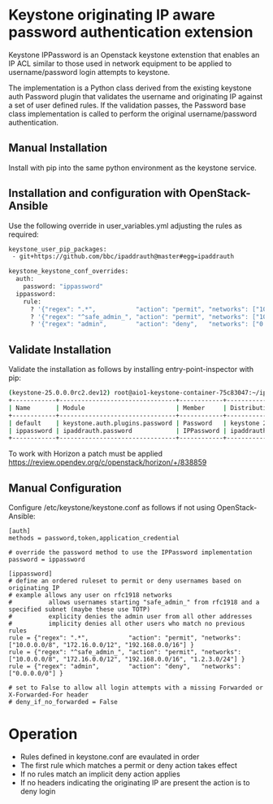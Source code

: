 # Keystone originating IP aware password authentication extension

Keystone IPPassword is an Openstack keystone extenstion that enables
an IP ACL similar to those used in network equipment to be applied
to username/password login attempts to keystone.

The implementation is a Python class derived from the existing keystone
auth Password plugin that validates the username and originating IP against
a set of user defined rules. If the validation passes, the Password base
class implementation is called to perform the original username/password
authentication.

## Manual Installation

Install with pip into the same python environment as the keystone service.

## Installation and configuration with OpenStack-Ansible

Use the following override in user_variables.yml adjusting the rules as required:

```sh
keystone_user_pip_packages:
 - git+https://github.com/bbc/ipaddrauth@master#egg=ipaddrauth

keystone_keystone_conf_overrides:
  auth:
    password: "ippassword"
  ippassword:
    rule:
      ? '{"regex": ".*",           "action": "permit", "networks": ["10.0.0.0/8", "172.16.0.0/12", "192.168.0.0/16"] }'
      ? '{"regex": "^safe_admin_", "action": "permit", "networks": ["10.0.0.0/8", "172.16.0.0/12", "192.168.0.0/16", "1.2.3.0/24"] }'
      ? '{"regex": "admin",        "action": "deny",   "networks": ["0.0.0.0/0"] }'
```

## Validate Installation

Validate the installation as follows by installing entry-point-inspector with pip:

```sh
(keystone-25.0.0.0rc2.dev12) root@aio1-keystone-container-75c83047:~/ipaddrauth# epi group show keystone.auth.password
+------------+--------------------------------+------------+----------------------+-------+
| Name       | Module                         | Member     | Distribution         | Error |
+------------+--------------------------------+------------+----------------------+-------+
| default    | keystone.auth.plugins.password | Password   | keystone 21.0.1.dev2 |       |
| ippassword | ipaddrauth.password            | IPPassword | ipaddrauth 0.0.0     |       |
+------------+--------------------------------+------------+----------------------+-------+
```

To work with Horizon a patch must be applied https://review.opendev.org/c/openstack/horizon/+/838859

## Manual Configuration

Configure /etc/keystone/keystone.conf as follows if not using OpenStack-Ansible:

```
[auth]
methods = password,token,application_credential

# override the password method to use the IPPassword implementation
password = ippassword

[ippassword]
# define an ordered ruleset to permit or deny usernames based on originating IP
# example allows any user on rfc1918 networks
#          allows usernames starting "safe_admin_" from rfc1918 and a specified subnet (maybe these use TOTP)
#          explicity denies the admin user from all other addresses
#          implicity denies all other users who match no previous rules
rule = {"regex": ".*",           "action": "permit", "networks": ["10.0.0.0/8", "172.16.0.0/12", "192.168.0.0/16"] }
rule = {"regex": "^safe_admin_", "action": "permit", "networks": ["10.0.0.0/8", "172.16.0.0/12", "192.168.0.0/16", "1.2.3.0/24"] }
rule = {"regex": "admin",        "action": "deny",   "networks": ["0.0.0.0/0"] }

# set to False to allow all login attempts with a missing Forwarded or X-Forwarded-For header
# deny_if_no_forwarded = False
```


# Operation

- Rules defined in keystone.conf are evaulated in order
- The first rule which matches a permit or deny action takes effect
- If no rules match an implicit deny action applies
- If no headers indicating the originating IP are present the action is to deny login
